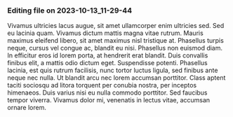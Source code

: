 

### Editing file on 2023-10-13_11-29-44

Vivamus ultricies lacus augue, sit amet ullamcorper enim ultricies sed. Sed eu lacinia quam. Vivamus dictum mattis magna vitae rutrum. Mauris maximus eleifend libero, sit amet maximus nisl tristique at. Phasellus turpis neque, cursus vel congue ac, blandit eu nisi. Phasellus non euismod diam. In efficitur eros id lorem porta, at hendrerit erat blandit. Duis convallis finibus elit, a mattis odio dictum eget. Suspendisse potenti. Phasellus lacinia, est quis rutrum facilisis, nunc tortor luctus ligula, sed finibus ante neque nec nulla. Ut blandit arcu nec lorem accumsan porttitor. Class aptent taciti sociosqu ad litora torquent per conubia nostra, per inceptos himenaeos. Duis varius nisi eu nulla commodo porttitor. Sed faucibus tempor viverra. Vivamus dolor mi, venenatis in lectus vitae, accumsan ornare lorem.


